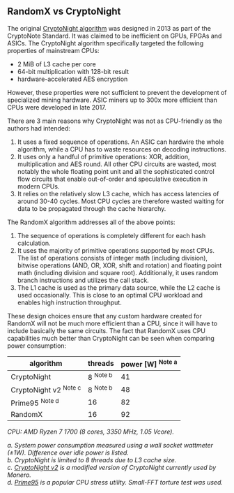 ## RandomX vs CryptoNight

The original [CryptoNight algorithm](https://cryptonote.org/cns/cns008.txt) was designed in 2013 as part of the CryptoNote Standard. It was claimed to be inefficient on GPUs, FPGAs and ASICs. The CryptoNight algorithm specifically targeted the following properties of mainstream CPUs:

- 2 MiB of L3 cache per core
- 64-bit multiplication with 128-bit result
- hardware-accelerated AES encryption

However, these properties were not sufficient to prevent the development of specialized mining hardware. ASIC miners up to 300x more efficient than CPUs were developed in late 2017.

There are 3 main reasons why CryptoNight was not as CPU-friendly as the authors had intended:

1) It uses a fixed sequence of operations. An ASIC can hardwire the whole algorithm, while a CPU has to waste resources on decoding instructions.
2) It uses only a handful of primitive operations: XOR, addition, multiplication and AES round. All other CPU circuits are wasted, most notably the whole floating point unit and all the sophisticated control flow circuits that enable out-of-order and speculative execution in modern CPUs.
3) It relies on the relatively slow L3 cache, which has access latencies of around 30-40 cycles. Most CPU cycles are therefore wasted waiting for data to be propagated through the cache hierarchy.

The RandomX algorithm addresses all of the above points:

1) The sequence of operations is completely different for each hash calculation.
2) It uses the majority of primitive operations supported by most CPUs. The list of operations consists of integer math (including division), bitwise operations (AND, OR, XOR, shift and rotation) and floating point math (including division and square root). Additionally, it uses random branch instructions and utilizes the call stack.
3) The L1 cache is used as the primary data source, while the L2 cache is used occasionally. This is close to an optimal CPU workload and enables high instruction throughput.

These design choices ensure that any custom hardware created for RandomX will not be much more efficient than a CPU, since it will have to include basically the same circuits.
The fact that RandomX uses CPU capabilities much better than CryptoNight can be seen when comparing power consumption:

|algorithm|threads|power [W] <sup>Note a</sup>|
|---------|---------|---------|
|CryptoNight|8 <sup>Note b</sup>|41|
|CryptoNight v2 <sup>Note c</sup>|8 <sup>Note b</sup>|48|
|Prime95 <sup>Note d</sup>|16|82|
|RandomX|16|92|

*CPU: AMD Ryzen 7 1700 (8 cores, 3350 MHz, 1.05 Vcore).*

*a. System power consumption measured using a wall socket wattmeter (±1W). Difference over idle power is listed.*  
*b. CryptoNight is limited to 8 threads due to L3 cache size.*  
*c. [CryptoNight v2](https://github.com/monero-project/monero/pull/4218) is a modified version of CryptoNight currently used by Monero.*  
*d. [Prime95](https://en.wikipedia.org/wiki/Prime95#Use_for_stress_testing) is a popular CPU stress utility. Small-FFT torture test was used.*

